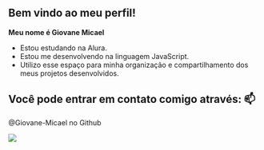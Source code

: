 ## Bem vindo ao meu perfil!
**Meu nome é Giovane Micael**

- Estou estudando na Alura.
- Estou me desenvolvendo na linguagem JavaScript.
- Utilizo esse espaço para minha organização e compartilhamento dos meus projetos desenvolvidos.

## Você pode entrar em contato comigo através: 📫
@Giovane-Micael no Github

![](https://media1.tenor.com/m/6dOf85BKov0AAAAC/haikyuu-anime.gif)

<!--
**Giovane-Micael/Giovane-Micael** is a ✨ _special_ ✨ repository because its `README.md` (this file) appears on your GitHub profile.

Here are some ideas to get you started:

- 🔭 I’m currently working on ...
- 🌱 I’m currently learning ...
- 👯 I’m looking to collaborate on ...
- 🤔 I’m looking for help with ...
- 💬 Ask me about ...
- 📫 How to reach me: ...
- 😄 Pronouns: ...
- ⚡ Fun fact: ...
-->
